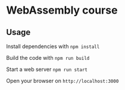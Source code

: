# WebAssembly course

## Usage

Install dependencies with `npm install`

Build the code with `npm run build`

Start a web server `npm run start`

Open your browser on `http://localhost:3000`
